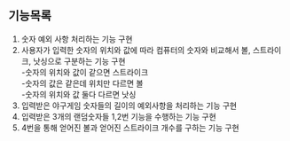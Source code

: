 ## 기능목록
1. 숫자 예외 사항 처리하는 기능 구현
2. 사용자가 입력한 숫자의 위치와 값에 따라 컴퓨터의 숫자와 비교해서 볼, 스트라이크, 낫싱으로 구분하는 기능 구현  
   -숫자의 위치와 값이 같으면 스트라이크  
   -숫자의 값은 같은데 위치만 다르면 볼  
   -숫자의 위치와 값 둘다 다르면 낫싱
3. 입력받은 야구게임 숫자들의 길이의 예외사항을 처리하는 기능 구현
4. 입력받은 3개의 랜덤숫자들 1,2번 기능을 수행하는 기능 구현
5. 4번을 통해 얻어진 볼과 얻어진 스트라이크 개수를 구하는 기능 구현
